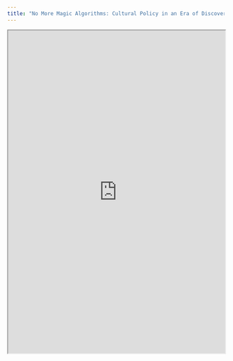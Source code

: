 ```yaml
---
title: "No More Magic Algorithms: Cultural Policy in an Era of Discoverability"
---
```



<iframe height="750" width="100%" src="https://ewelton.github.io/ktest/wiki.html#No%20More%20Magic%20Algorithms:%20Cultural%20Policy%20in%20an%20Era%20of%20Discoverability"></iframe>
